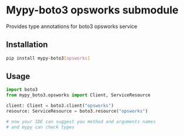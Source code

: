 # Mypy-boto3 opsworks submodule

Provides type annotations for boto3 opsworks service

## Installation

```bash
pip install mypy-boto3[opsworks]
```

## Usage

```python
import boto3
from mypy_boto3.opsworks import Client, ServiceResource

client: Client = boto3.client("opsworks")
resource: ServiceResource = boto3.resource("opsworks")

# now your IDE can suggest you method and arguments names
# and mypy can check types
```

